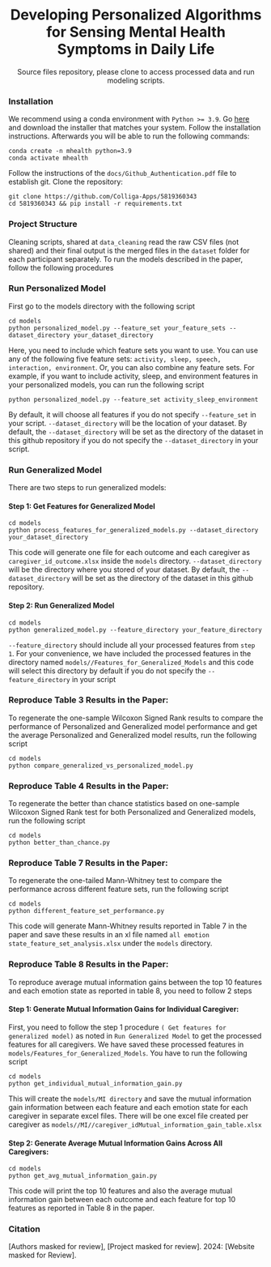 <div align="center">

# Developing Personalized Algorithms for Sensing Mental Health Symptoms in Daily Life

Source files repository, please clone to access processed data and run modeling scripts.

</div>

### Installation

We recommend using a conda environment with ``Python >= 3.9``. Go [here](https://docs.conda.io/en/latest/miniconda.html) and download the installer that matches your system. Follow the installation instructions. Afterwards you will be able to run the following commands:
```
conda create -n mhealth python=3.9
conda activate mhealth
```

Follow the instructions of the `docs/Github_Authentication.pdf` file to establish git. Clone the repository:
```
git clone https://github.com/Colliga-Apps/5819360343
cd 5819360343 && pip install -r requirements.txt
```

### Project Structure

Cleaning scripts, shared at `data_cleaning` read the raw CSV files (not shared) and their final output is the merged files in the `dataset` folder for each participant separately. To run the models described in the paper, follow the following procedures

### Run Personalized Model
First go to the models directory with the following script
```
cd models
python personalized_model.py --feature_set your_feature_sets --dataset_directory your_dataset_directory
```
Here, you need to include which feature sets you want to use. You can use any of the following five feature sets: ```activity, sleep, speech, interaction, environment```.
Or, you can also combine any feature sets. For example, if you want to include activity, sleep, and environment features in your personalized models, you can run the following script
```
python personalized_model.py --feature_set activity_sleep_environment
```
By default, it will choose all features if you do not specify ```--feature_set``` in your script. ```--dataset_directory``` will be the location of your dataset. By default,  the ```--dataset_directory``` will be set as the directory of the dataset in this github repository if you do not specify the ```--dataset_directory``` in your script.

### Run Generalized Model
There are two steps to run generalized models:
#### Step 1: Get Features for Generalized Model
```
cd models
python process_features_for_generalized_models.py --dataset_directory your_dataset_directory
```
This code will generate one file for each outcome and each caregiver as ```caregiver_id_outcome.xlsx``` inside the ```models``` directory. ```--dataset_directory``` will be the directory where you stored of your dataset. By default,  the ```--dataset_directory``` will be set as the directory of the dataset in this github repository.
#### Step 2: Run Generalized Model
```
cd models
python generalized_model.py --feature_directory your_feature_directory
```
```--feature_directory``` should include all your processed features from ```step 1```. For your convenience, we have included the processed features in the directory named ```models//Features_for_Generalized_Models``` and this code will select this directory by default if you do not specify the ```--feature_directory``` in your script

### Reproduce Table 3 Results in the Paper:
To regenerate the one-sample Wilcoxon Signed Rank results to compare the performance of Personalized and Generalized model performance and get the average Personalized and Generalized model results, run the following script
```
cd models
python compare_generalized_vs_personalized_model.py
```
### Reproduce Table 4 Results in the Paper:
To regenerate the better than chance statistics based on one-sample Wilcoxon Signed Rank test for both Personalized and Generalized models, run the following script
```
cd models
python better_than_chance.py
```
### Reproduce Table 7 Results in the Paper:
To regenerate the one-tailed Mann-Whitney test to compare the performance across different feature sets, run the following script
```
cd models
python different_feature_set_performance.py
```
This code will generate Mann-Whitney results reported in Table 7 in the paper and save these results in an xl file named ```all emotion state_feature_set_analysis.xlsx``` under the ```models``` directory.

### Reproduce Table 8 Results in the Paper:
To reproduce average mutual information gains between the top 10 features and each emotion state as reported in table 8, you need to follow 2 steps
#### Step 1: Generate Mutual Information Gains for Individual Caregiver:
First, you need to follow the step 1 procedure ```( Get features for generalized model)``` as noted in ```Run Generalized Model``` to get the processed features for all caregivers. We have saved these processed features in ```models/Features_for_Generalized_Models```. You have to run the following script
```
cd models
python get_individual_mutual_information_gain.py
```
This will create the ```models/MI directory``` and save the mutual information gain information between each feature and each emotion state for each caregiver in separate excel files. There will be one excel file created per caregiver as ```models//MI//caregiver_idMutual_information_gain_table.xlsx```  
#### Step 2: Generate Average Mutual Information Gains Across All Caregivers:
```
cd models
python get_avg_mutual_information_gain.py
```
This code will print the top 10 features and also the average mutual information gain between each outcome and each feature for top 10 features as reported in Table 8 in the paper.

### Citation
[Authors masked for review], [Project masked for review]. 2024: [Website masked for Review].
